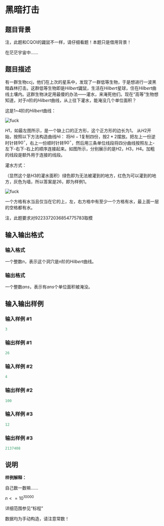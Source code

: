 # 黑暗打击

## 题目背景

注，此题和CQOI的鼹鼠不一样，请仔细看题！本题只是借用背景！

在茫茫宇宙中……

## 题目描述

有一群生物ccj，他们在上次的星系中，发现了一群低等生物，于是想进行一波黑暗森林打击。这群低等生物即是$Hilbert$鼹鼠，生活在$Hilbert$星球，住在$Hilbert$曲线土壤内。这群生物决定用最傻的办法——灌水，来淹死他们。现在“高等”生物想知道，对于$n$阶的$Hilbert$曲线，从上往下灌水，能淹没几个单位面积？

这是$1$~$4$阶的$Hilbert$曲线：

![fuck](https://cdn.luogu.com.cn/upload/pic/28912.png)

$H1$，如最左图所示，是一个缺上口的正方形，这个正方形的边长为$1$。 从$H2$开始，按照以下方法构造曲线$Hi$： 将$Hi-1$复制四份，按$2*2$摆放。把左上一份逆时针转$90^{\circ }$，右上一份顺时针转$90^{\circ }$，然后用三条单位线段将四分曲线按照左上-左下-右下-右上的顺序连接起来。如图所示，分别展示的是$H2$，$H3$，$H4$。加粗的线段是额外用于连接的线段。

灌水方式：

（显然这个是$H3$的灌水面积）绿色即为无法被灌到的地方，红色为可以灌到的地方，灰色为墙，所以答案是$26$，即为样例1。

![fuck](https://cdn.luogu.com.cn/upload/pic/40229.png)

一个方格有水当且仅当在它的上，左，右方格中有至少一个方格有水，最上面一层的空格都有水。

注，此题要求对$9223372036854775783$取模

## 输入输出格式

### 输入格式

一个整数$n$，表示这个洞穴是$n$阶的$Hilbert$曲线。

### 输出格式

一个整数$ans$，表示有$ans$个单位面积被淹没。

## 输入输出样例

### 输入样例 #1

```cpp
3

```
### 输出样例 #1

```cpp
26

```
### 输入样例 #2

```cpp
4

```
### 输出样例 #2

```cpp
100

```
### 输入样例 #3

```cpp
12
```


### 输出样例 #3

```cpp
2137408
```


## 说明

**样例解释：**

自己数一数嘛……

$n<=10^{10000}$

详细范围参见“标程”

数据均为手动构造，请注意常数！


